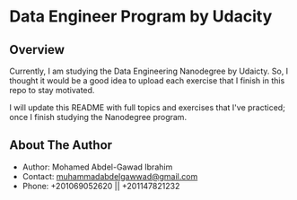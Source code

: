 # Data Engineer Program by Udacity

## Overview

Currently, I am studying the Data Engineering Nanodegree by Udaicty. So, I thought it would be a good idea to upload each exercise that I finish in this repo to stay motivated.

I will update this README with full topics and exercises that I've practiced; once I finish studying the Nanodegree program.

## About The Author

* Author: Mohamed Abdel-Gawad Ibrahim
* Contact: muhammadabdelgawwad@gmail.com
* Phone: +201069052620 || +201147821232
